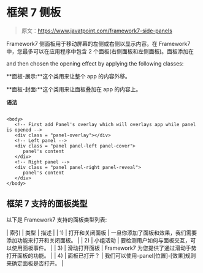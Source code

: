 # 框架 7 侧板

> 原文：<https://www.javatpoint.com/framework7-side-panels>

Framework7 侧面板用于移动屏幕的左侧或右侧以显示内容。在 Framework7 中，您最多可以在应用程序中包含 2 个面板(右侧面板和左侧面板)。面板添加在

and then chosen the opening effect by applying the following classes:

**面板-展示:**这个类用来让整个 app 的内容外移。

**面板-封面:**这个类用来让面板叠加在 app 的内容上。

**语法**

```

<body>
   <!-- First add Panel's overlay which will overlays app while panel is opened -->
   <div class = "panel-overlay"></div>
   <!-- Left panel -->
   <div class = "panel panel-left panel-cover">
      panel's content
   </div>
   <!-- Right panel -->
   <div class = "panel panel-right panel-reveal">
      panel's content
   </div> 
</body>  

```

## 框架 7 支持的面板类型

以下是 Framework7 支持的面板类型列表:

| 索引 | 类型 | 描述 |
| 1) | 打开和关闭面板 | 一旦你添加了面板和效果，我们需要添加功能来打开和关闭面板。 |
| 2) | 小组活动 | 要检测用户如何与面板交互，可以使用面板事件。 |
| 3) | 滑动打开面板 | Framework7 为您提供了通过滑动手势打开面板的功能。 |
| 4) | 面板已打开？ | 我们可以使用-panel[位置]-[效果]规则来确定面板是否打开。 |
